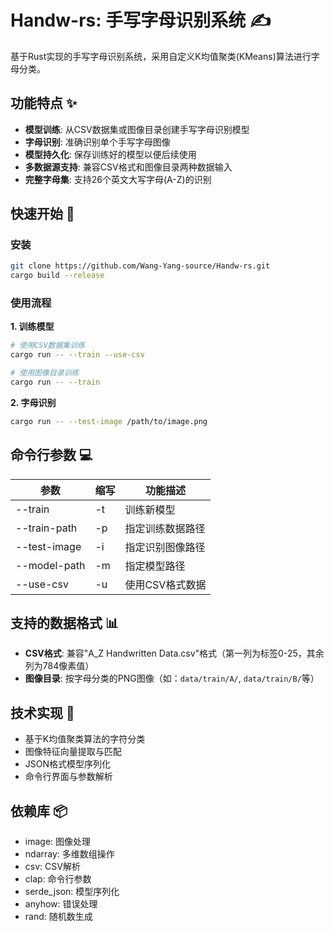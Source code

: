 # Handw-rs: 手写字母识别系统 ✍️

基于Rust实现的手写字母识别系统，采用自定义K均值聚类(KMeans)算法进行字母分类。

## 功能特点 ✨

- **模型训练**: 从CSV数据集或图像目录创建手写字母识别模型
- **字母识别**: 准确识别单个手写字母图像
- **模型持久化**: 保存训练好的模型以便后续使用
- **多数据源支持**: 兼容CSV格式和图像目录两种数据输入
- **完整字母集**: 支持26个英文大写字母(A-Z)的识别

## 快速开始 🚀

### 安装 

```bash
git clone https://github.com/Wang-Yang-source/Handw-rs.git
cargo build --release
```

### 使用流程

**1. 训练模型**

```bash
# 使用CSV数据集训练
cargo run -- --train --use-csv

# 使用图像目录训练
cargo run -- --train
```

**2. 字母识别**

```bash
cargo run -- --test-image /path/to/image.png
```

## 命令行参数 💻

| 参数          | 缩写 | 功能描述           |
|--------------|------|-------------------|
| --train      | -t   | 训练新模型         |
| --train-path | -p   | 指定训练数据路径    |
| --test-image | -i   | 指定识别图像路径    |
| --model-path | -m   | 指定模型路径        |
| --use-csv    | -u   | 使用CSV格式数据     |

## 支持的数据格式 📊

- **CSV格式**: 兼容"A_Z Handwritten Data.csv"格式（第一列为标签0-25，其余列为784像素值）
- **图像目录**: 按字母分类的PNG图像（如：`data/train/A/`, `data/train/B/`等）

## 技术实现 🧮

- 基于K均值聚类算法的字符分类
- 图像特征向量提取与匹配
- JSON格式模型序列化
- 命令行界面与参数解析

## 依赖库 📦

- image: 图像处理
- ndarray: 多维数组操作
- csv: CSV解析
- clap: 命令行参数
- serde_json: 模型序列化
- anyhow: 错误处理
- rand: 随机数生成
